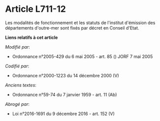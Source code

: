 # Article L711-12

Les modalités de fonctionnement et les statuts de l'institut d'émission des départements d'outre-mer sont fixés par décret en
Conseil d'Etat.

**Liens relatifs à cet article**

_Modifié par_:

  - Ordonnance n°2005-429 du 6 mai 2005 - art. 85 () JORF 7 mai 2005

_Codifié par_:

  - Ordonnance n°2000-1223 du 14 décembre 2000 (V)

_Anciens textes_:

  - Ordonnance n°59-74 du 7 janvier 1959 - art. 11 (Ab)

_Abrogé par_:

  - Loi n°2016-1691 du 9 décembre 2016 - art. 152 (V)
